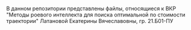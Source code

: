 В данном репозитории представлены файлы, относящиеся к ВКР "Методы роевого интеллекта для поиска оптимальной по стоимости траектории" Латановой Екатерины Вячеславовны, гр. 21.Б01-ПУ
